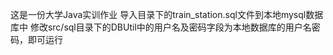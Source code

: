 这是一份大学Java实训作业
导入目录下的train_station.sql文件到本地mysql数据库中
修改src/sql目录下的DBUtil中的用户名及密码字段为本地数据库的用户名密码，即可运行
